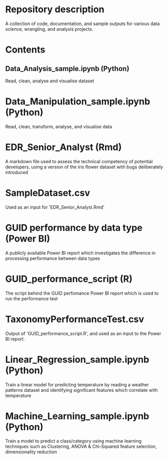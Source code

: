 # Repository description

A collection of code, documentation, and sample outputs for various data science, wrangling, and analysis projects.

# Contents

## Data_Analysis_sample.ipynb (Python)
Read, clean, analyse and visualise dataset 

# Data_Manipulation_sample.ipynb (Python)
Read, clean, transform, analyse, and visualise data 

# EDR_Senior_Analyst (Rmd)
A markdown file used to assess the technical competency of potential developers, using a version of the iris flower dataset with bugs deliberately introduced

# SampleDataset.csv
Used as an input for 'EDR_Senior_Analyst.Rmd'

# GUID performance by data type (Power BI)
A publicly available Power BI report which investigates the difference in processing performance between data types 

# GUID_performance_script (R)
The script behind the GUID perfomance Power BI report which is used to run the performance test

# TaxonomyPerformanceTest.csv

Output of 'GUID_performance_script.R', and used as an input to the Power BI report.

# Linear_Regression_sample.ipynb (Python)

Train a linear model for predicting temperature by reading a weather patterns dataset and identifying significant features which correlate with temperature

# Machine_Learning_sample.ipynb (Python)

Train a model to predict a class/category using machine learning techniques such as Clustering, ANOVA & Chi-Squared feature selection, dimensionality reduction

